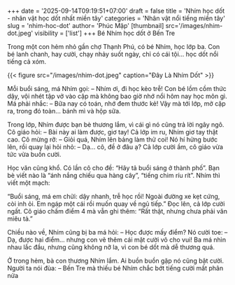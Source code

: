 +++
date = '2025-09-14T09:19:51+07:00'
draft = false
title = 'Nhím học dốt - nhân vật học dốt nhất miền tây'
categories = 'Nhân vật nổi tiếng miền tây'
slug = 'nhim-hoc-dot'
author= 'Phúc Mập'
[thumbnail]
    src='/images/nhim-dot.jpeg'
    visibility = ['list']
+++
Bé Nhím học dốt ở Bến Tre

Trong một con hẻm nhỏ gần chợ Thạnh Phú, có bé Nhím, học lớp ba. Con bé lanh chanh, hay cười, chạy nhảy suốt ngày, chỉ có cái tội… học dốt nổi tiếng cả xóm.

{{< figure src="/images/nhim-dot.jpeg" caption="Đây Là Nhím Dốt" >}}

Mỗi buổi sáng, má Nhím gọi:
– Nhím ơi, đi học kẻo trễ!
Con bé lồm cồm thức dậy, vội nhét tập vở vào cặp mà không bao giờ nhớ nổi hôm nay học môn gì. Má phải nhắc:
– Bữa nay có toán, nhớ đem thước kẻ!
Vậy mà tới lớp, mở cặp ra, trong đó toàn… bánh mì và hộp sữa.

Trong lớp, Nhím được bạn bè thương lắm, vì cái gì nó cũng trả lời ngây ngô. Cô giáo hỏi:
– Bài này ai làm được, giơ tay!
Cả lớp im ru, Nhím giơ tay thật cao. Cô mừng rỡ:
– Giỏi quá, Nhím lên bảng làm thử coi!
Nó hí hửng bước lên, rồi quay lại hỏi nhỏ:
– Dạ… cô, đề ở đâu ạ?
Cả lớp cười ầm, cô giáo vừa tức vừa buồn cười.

Học văn cũng khổ. Có lần cô cho đề: “Hãy tả buổi sáng ở thành phố”. Bạn bè viết nào là “ánh nắng chiếu qua hàng cây”, “tiếng chim ríu rít”. Nhím thì viết một mạch:

“Buổi sáng, má em chửi: dậy nhanh, trễ học rồi! Ngoài đường xe kẹt cứng, còi inh ỏi. Em ngáp một cái rồi muốn quay về ngủ tiếp.”
Đọc lên, cả lớp cười ngất. Cô giáo chấm điểm 4 mà vẫn ghi thêm: “Rất thật, nhưng chưa phải văn miêu tả.”

Chiều nào về, Nhím cũng bị ba má hỏi:
– Học được mấy điểm?
Nó cười toe:
– Dạ, được hai điểm… nhưng con vẽ thêm cái mặt cười vô cho vui!
Ba má nhìn nhau lắc đầu, nhưng cũng không nỡ la, vì con bé dốt mà dễ thương quá.

Ở trong hẻm, bà con thương Nhím lắm. Ai buồn buồn gặp nó cũng bật cười. Người ta nói đùa:
– Bến Tre mà thiếu bé Nhím chắc bớt tiếng cười mất phân nửa